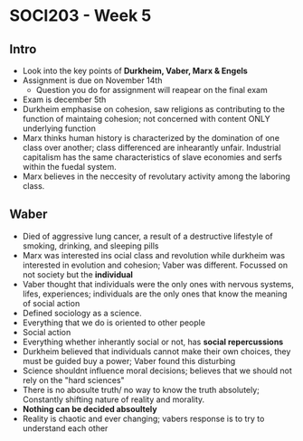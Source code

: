 # SOCI203 - Week 5

## Intro

* Look into the key points of **Durkheim, Vaber, Marx & Engels**
* Assignment is due on November 14th
  - Question you do for assignment will reapear on the final exam
* Exam is december 5th
* Durkheim emphasise on cohesion, saw religions as contributing to the function of maintaing cohesion; not concerned with content ONLY underlying function
* Marx thinks human history is characterized by the domination of one class over another; class differenced are inhearantly unfair. Industrial capitalism has the same characteristics of slave economies and serfs within the fuedal system.
* Marx believes in the neccesity of revolutary activity among the laboring class.

## Waber

* Died of aggressive lung cancer, a result of a destructive lifestyle of smoking, drinking, and sleeping pills
* Marx was interested ins ocial class and revolution while durkheim was interested in evolution and cohesion; Vaber was different. Focussed on not society but the **individual**
* Vaber thought that individuals were the only ones with nervous systems, lifes, experiences; individuals are the only ones that know the meaning of social action
* Defined sociology as a science.
* Everything that we do is oriented to other people
* Social action
* Everything whether inherantly social or not, has **social repercussions**
* Durkheim believed that individuals cannot make their own choices, they must be guided buy a power; Vaber found this disturbing
* Science shouldnt influence moral decisions; believes that we should not rely on the "hard sciences"
* There is no abosulte truth/ no way to know the truth absolutely; Constantly shifting nature of reality and morality.
* **Nothing can be decided absoultely**
* Reality is chaotic and ever changing; vabers response is to try to understand each other
